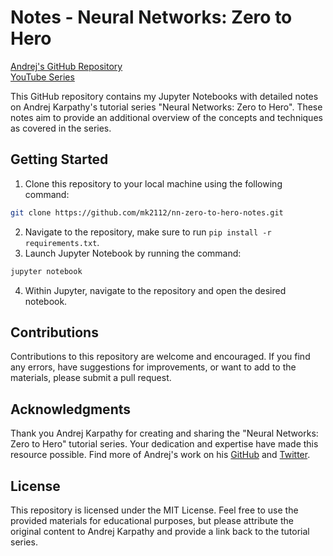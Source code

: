 # Notes - Neural Networks: Zero to Hero

[Andrej's GitHub Repository](https://github.com/karpathy/nn-zero-to-hero)<br>
[YouTube Series](https://www.youtube.com/watch?v=VMj-3S1tku0&list=PLAqhIrjkxbuWI23v9cThsA9GvCAUhRvKZ)

This GitHub repository contains my Jupyter Notebooks with detailed notes on Andrej Karpathy's tutorial series "Neural Networks: Zero to Hero". These notes aim to provide an additional overview of the concepts and techniques as covered in the series.



## Getting Started

1. Clone this repository to your local machine using the following command:

```bash
git clone https://github.com/mk2112/nn-zero-to-hero-notes.git
```

2. Navigate to the repository, make sure to run `pip install -r requirements.txt`.
3. Launch Jupyter Notebook by running the command:

```bash
jupyter notebook
```

4. Within Jupyter, navigate to the repository and open the desired notebook.

## Contributions

Contributions to this repository are welcome and encouraged. If you find any errors, have suggestions for improvements, or want to add to the materials, please submit a pull request.

## Acknowledgments

Thank you Andrej Karpathy for creating and sharing the "Neural Networks: Zero to Hero" tutorial series. Your dedication and expertise have made this resource possible. Find more of Andrej's work on his [GitHub](https://github.com/karpathy) and [Twitter](https://twitter.com/karpathy).

## License

This repository is licensed under the MIT License. Feel free to use the provided materials for educational purposes, but please attribute the original content to Andrej Karpathy and provide a link back to the tutorial series.
